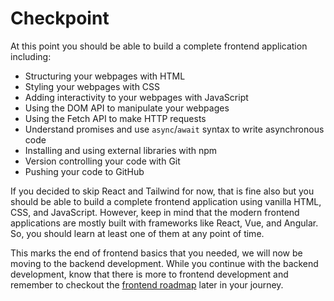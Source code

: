# Checkpoint

At this point you should be able to build a complete frontend application including:

*   Structuring your webpages with HTML
*   Styling your webpages with CSS
*   Adding interactivity to your webpages with JavaScript
*   Using the DOM API to manipulate your webpages
*   Using the Fetch API to make HTTP requests
*   Understand promises and use `async`/`await` syntax to write asynchronous code
*   Installing and using external libraries with npm
*   Version controlling your code with Git
*   Pushing your code to GitHub

If you decided to skip React and Tailwind for now, that is fine also but you should be able to build a complete frontend application using vanilla HTML, CSS, and JavaScript. However, keep in mind that the modern frontend applications are mostly built with frameworks like React, Vue, and Angular. So, you should learn at least one of them at any point of time.

This marks the end of frontend basics that you needed, we will now be moving to the backend development. While you continue with the backend development, know that there is more to frontend development and remember to checkout the [frontend roadmap](/frontend) later in your journey.